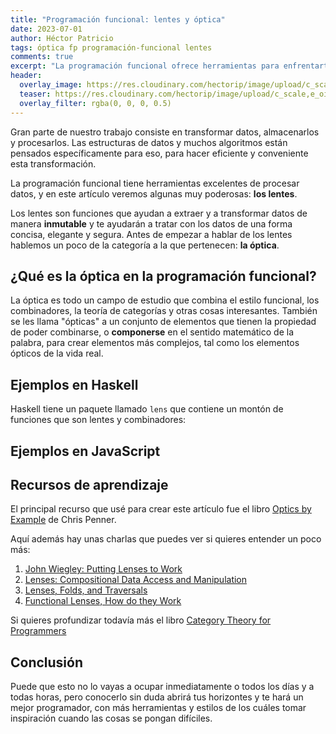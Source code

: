 ```yaml
---
title: "Programación funcional: lentes y óptica"
date: 2023-07-01
author: Héctor Patricio
tags: óptica fp programación-funcional lentes
comments: true
excerpt: "La programación funcional ofrece herramientas para enfrentarte a problemas complejos, como los lentes y la óptica en general, veamos para qué sirven."
header:
  overlay_image: https://res.cloudinary.com/hectorip/image/upload/c_scale,e_oil_paint:30,w_1400/v1692557683/james-bold--PcZLgzmoIY-unsplash_iyikgh.jpg
  teaser: https://res.cloudinary.com/hectorip/image/upload/c_scale,e_oil_paint:30,w_400/v1692557683/james-bold--PcZLgzmoIY-unsplash_iyikgh.jpg
  overlay_filter: rgba(0, 0, 0, 0.5)
---
```


Gran parte de nuestro trabajo consiste en transformar datos, almacenarlos y procesarlos. Las estructuras de datos y muchos algoritmos están pensados específicamente para eso, para hacer eficiente y conveniente esta transformación.

La programación funcional tiene herramientas excelentes de procesar datos, y en este artículo veremos algunas muy poderosas: **los lentes**.

Los lentes son funciones que ayudan a extraer y a transformar datos de manera **inmutable** y te ayudarán a tratar con los datos de una forma concisa, elegante y segura. Antes de empezar a hablar de los lentes hablemos un poco de la categoría a la que pertenecen: **la óptica**.

## ¿Qué es la óptica en la programación funcional?

La óptica es todo un campo de estudio que combina el estilo funcional, los combinadores, la teoría de categorías y otras cosas interesantes. También se les llama "ópticas" a un conjunto de elementos que tienen la propiedad de poder combinarse, o **componerse** en el sentido matemático de la palabra, para crear elementos más complejos, tal como los elementos ópticos de la vida real.

## Ejemplos en Haskell

Haskell tiene un paquete llamado `lens` que contiene un montón de funciones que son lentes y combinadores:

## Ejemplos en JavaScript

## Recursos de aprendizaje

El principal recurso que usé para crear este artículo fue el libro [Optics by Example](https://leanpub.com/optics-by-example) de Chris Penner.

Aquí además hay unas charlas que puedes ver si quieres entender un poco más:

1. [John Wiegley: Putting Lenses to Work](https://www.youtube.com/watch?v=QZy4Yml3LTY)
2. [Lenses: Compositional Data Access and Manipulation](https://www.youtube.com/watch?v=k-QwBL9Dia0)
3. [Lenses, Folds, and Traversals](https://www.youtube.com/watch?v=cefnmjtAolY)
4. [Functional Lenses, How do they Work](https://medium.com/@dtipson/functional-lenses-d1aba9e52254)

Si quieres profundizar todavía más el libro [Category Theory for Programmers](https://github.com/hmemcpy/milewski-ctfp-pdf)

## Conclusión

Puede que esto no lo vayas a ocupar inmediatamente o todos los días y a todas horas, pero conocerlo sin duda abrirá tus horizontes y te hará un mejor programador, con más herramientas y estilos de los cuáles tomar inspiración cuando las cosas se pongan difíciles.
